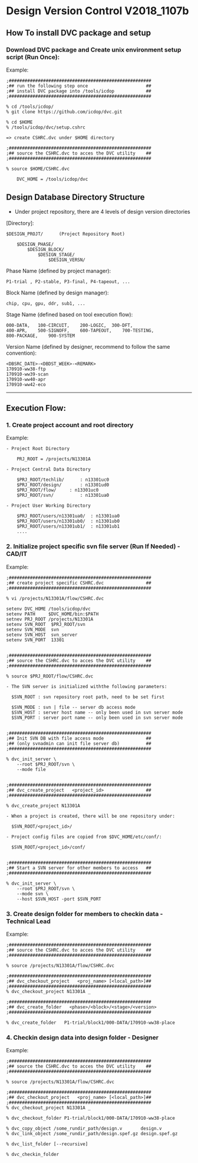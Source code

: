 # Design Version Control V2018_1107b

## How To install DVC package and setup

### Download DVC package and Create unix environment setup script (Run Once):

Example:

	;######################################################
	;## run the following step once                      ##
	;## install DVC package into /tools/icdop            ##
	;######################################################

	% cd /tools/icdop/
	% git clone https://github.com/icdop/dvc.git

	% cd $HOME
	% /tools/icdop/dvc/setup.cshrc

	=> create CSHRC.dvc under $HOME directory

	;######################################################
	;## source the CSHRC.dvc to acces the DVC utility    ##
	;######################################################

	% source $HOME/CSHRC.dvc

		DVC_HOME = /tools/icdop/dvc


## Design Database Directory Structure

- Under project repository, there are 4 levels of design version directories 

[Directory]:

	$DESIGN_PROJT/		(Project Repository Root)

		$DESIGN_PHASE/
			$DESIGN_BLOCK/
				$DESIGN_STAGE/
					$DESIGN_VERSN/


Phase Name (defined by project manager):

	P1-trial , P2-stable, P3-final, P4-tapeout, ...

Block Name (defined by design manager):

	chip, cpu, gpu, ddr, sub1, ...

Stage Name (defined based on tool execution flow):

	000-DATA,	100-CIRCUIT,	200-LOGIC,	300-DFT,
	400-APR,	500-SIGNOFF,	600-TAPEOUT,	700-TESTING,
	800-PACKAGE,	900-SYSTEM

Version Name (defined by designer, recommend to follow the same convention):  

	<DBSRC_DATE>-<DBDST_WEEK>-<REMARK>
	170910-ww38-ftp
	170910-ww39-scan
	170910-ww40-apr
	170910-ww42-eco

***
## Execution Flow:


### 1. Create project account and root directory

Example:

	- Project Root Directory
	
		PRJ_ROOT = /projects/N13301A
		
	- Project Central Data Directory 

		$PRJ_ROOT/techlib/		: n13301uc0
		$PRJ_ROOT/design/		: n13301ud0
		$PRJ_ROOT/flow/		: n13301uc0
		$PRJ_ROOT/svn/			: n13301ua0

	- Project User Working Directory 
	
		$PRJ_ROOT/users/n13301ua0/	: n13301ua0
		$PRJ_ROOT/users/n13301ub0/	: n13301ub0
		$PRJ_ROOT/users/n13301ub1/	: n13301ub1
		....

### 2. Initialize project specific svn file server (Run If Needed)  - CAD/IT

Example:

	;######################################################
	;## create project specific CSHRC.dvc                ##
	;######################################################

	% vi /projects/N13301A/flow/CSHRC.dvc

	setenv DVC_HOME /tools/icdop/dvc
	setenv PATH     $DVC_HOME/bin:$PATH
	setnev PRJ_ROOT /projects/N13301A
	setenv SVN_ROOT  $PRJ_ROOT/svn
	setenv SVN_MODE  svn
	setenv SVN_HOST  svn_server
	setenv SVN_PORT  13301


	;######################################################
	;## source the CSHRC.dvc to acces the DVC utility    ##
	;######################################################

	% source $PRJ_ROOT/flow/CSHRC.dvc

	- The SVN server is initialized withthe following parameters:

	  $SVN_ROOT : svn repository root path, need to be set first
	
	  $SVN_MODE : svn | file -- server db access mode
	  $SVN_HOST : server host name -- only been used in svn server mode
	  $SVN_PORT : server port name -- only been used in svn server mode
  

	;######################################################
	;## Init SVN DB with file access mode                ##
	;## (only svnadmin can init file server db)          ##
	;######################################################

	% dvc_init_server \
		--root $PRJ_ROOT/svn \
		--mode file


	;######################################################
	;## dvc_create_project   <project_id>                ##
	;######################################################

	% dvc_create_project N13301A

	- When a project is created, there will be one repository under:

	  $SVN_ROOT/<project_id>/

	- Project config files are copied from $DVC_HOME/etc/conf/:

	  $SVN_ROOT/<project_id>/conf/
      

	;######################################################
	;## Start a SVN server for other members to access   ##
	;######################################################

	% dvc_init_server \
		--root $PRJ_ROOT/svn \
		--mode svn \
		--host $SVN_HOST -port $SVN_PORT


### 3. Create design folder for members to checkin data - Technical Lead

Example:

	;######################################################
	;## source the CSHRC.dvc to acces the DVC utility    ##
	;######################################################

	% source /projects/N13301A/flow/CSHRC.dvc

	;######################################################
	;## dvc_checkout_project   <proj_name> [<local_path>]##
	;######################################################
	% dvc_checkout_project N13301A _

	;######################################################
	;## dvc_create_folder   <phase>/<block>/<stage>/<version>
	;######################################################

	% dvc_create_folder   P1-trial/block1/000-DATA/170910-ww38-place


### 4. Checkin design data into design folder - Designer

Example:

	;######################################################
	;## source the CSHRC.dvc to acces the DVC utility    ##
	;######################################################

	% source /projects/N13301A/flow/CSHRC.dvc

	;######################################################
	;## dvc_checkout_project   <proj_name> [<local_path>]##
	;######################################################
	% dvc_checkout_project N13301A _

	% dvc_checkout_folder P1-trial/block1/000-DATA/170910-ww38-place

	% dvc_copy_object /some_rundir_path/design.v       design.v
	% dvc_link_object /some_rundir_path/design.spef.gz design.spef.gz

	% dvc_list_folder [--recursive]

	% dvc_checkin_folder



